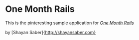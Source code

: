 # One Month Rails

This is the pinteresting sample application for
[*One Month Rails*](http://onemonthrails.com)

by [Shayan Saber]{http://shayansaber.com}
